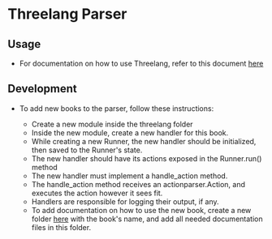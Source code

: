 # Threelang Parser

## Usage

- For documentation on how to use Threelang, refer to this document [here](../../manual/src/threelang/parser.md)

## Development

- To add new books to the parser, follow these instructions:

  - Create a new module inside the threelang folder
  - Inside the new module, create a new handler for this book.
  - While creating a new Runner, the new handler should be initialized, then saved to the Runner's state.
  - The new handler should have its actions exposed in the Runner.run() method
  - The new handler must implement a handle_action method.
  - The handle_action method receives an actionparser.Action, and executes the action however it sees fit.
  - Handlers are responsible for logging their output, if any.
  - To add documentation on how to use the new book, create a new folder [here](../../manual/src/threelang/) with the book's name, and add all needed documentation files in this folder.
